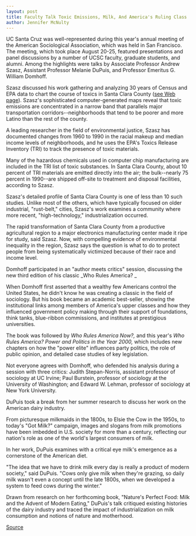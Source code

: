 ```yaml
---
layout: post
title: Faculty Talk Toxic Emissions, Milk, And America's Ruling Class
author: Jennifer McNulty
---
```


UC Santa Cruz was well-represented during this year's annual meeting of the American Sociological Association, which was held in San Francisco. The meeting, which took place August 20-25, featured presentations and panel discussions by a number of UCSC faculty, graduate students, and alumni. Among the highlights were talks by Associate Professor Andrew Szasz, Assistant Professor Melanie DuPuis, and Professor Emeritus G. William Domhoff.

Szasz discussed his work gathering and analyzing 30 years of Census and EPA data to chart the course of toxics in Santa Clara County ([see Web page][3]). Szasz's sophisticated computer-generated maps reveal that toxic emissions are concentrated in a narrow band that parallels major transportation corridors--neighborhoods that tend to be poorer and more Latino than the rest of the county.

A leading researcher in the field of environmental justice, Szasz has documented changes from 1960 to 1990 in the racial makeup and median income levels of neighborhoods, and he uses the EPA's Toxics Release Inventory (TRI) to track the presence of toxic materials.

Many of the hazardous chemicals used in computer chip manufacturing are included in the TRI list of toxic substances. In Santa Clara County, about 10 percent of TRI materials are emitted directly into the air; the bulk--nearly 75 percent in 1990--are shipped off-site to treatment and disposal facilities, according to Szasz.

Szasz's detailed profile of Santa Clara County is one of less than 10 such studies. Unlike most of the others, which have typically focused on older industrial, "rust-belt," cities, Szasz's work examines a community where more recent, "high-technology," industrialization occurred.

The rapid transformation of Santa Clara County from a productive agricultural region to a major electronics manufacturing center made it ripe for study, said Szasz. Now, with compelling evidence of environmental inequality in the region, Szasz says the question is what to do to protect people from being systematically victimized because of their race and income level.

Domhoff participated in an "author meets critics" session, discussing the new third edition of his classic _Who Rules America? _

When Domhoff first asserted that a wealthy few Americans control the United States, he didn't know he was creating a classic in the field of sociology. But his book became an academic best-seller, showing the institutional links among members of America's upper classes and how they influenced government policy making through their support of foundations, think tanks, blue-ribbon commissions, and institutes at prestigious universities.

The book was followed by _Who Rules America Now?,_ and this year's _Who Rules America? Power and Politics in the Year 2000,_ which includes new chapters on how the "power elite" influences party politics, the role of public opinion, and detailed case studies of key legislation.

Not everyone agrees with Domhoff, who defended his analysis during a session with three critics: Judith Stepan-Norris, assistant professor of sociology at UC Irvine; Paul Burstein, professor of sociology at the University of Washington; and Edward W. Lehman, professor of sociology at New York University.

DuPuis took a break from her summer research to discuss her work on the American dairy industry.

From picturesque milkmaids in the 1800s, to Elsie the Cow in the 1950s, to today's "Got Milk?" campaign, images and slogans from milk promotions have been imbedded in U.S. society for more than a century, reflecting our nation's role as one of the world's largest consumers of milk.

In her work, DuPuis examines with a critical eye milk's emergence as a cornerstone of the American diet.

"The idea that we have to drink milk every day is really a product of modern society," said DuPuis. "Cows only give milk when they're grazing, so daily milk wasn't even a concept until the late 1800s, when we developed a system to feed cows during the winter."

Drawn from research on her forthcoming book, "Nature's Perfect Food: Milk and the Advent of Modern Eating," DuPuis's talk critiqued existing histories of the dairy industry and traced the impact of industrialization on milk consumption and notions of nature and motherhood.

[3]: http://www.mapcruzin.com/EI/

[Source](http://www1.ucsc.edu/oncampus/currents/98-99/08-24/sociology.htm "Permalink to American Sociological Association meeting: 08-24-98")
